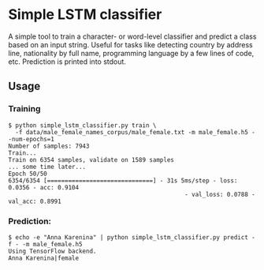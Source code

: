 # Simple LSTM classifier

A simple tool to train a character- or word-level classifier and predict a class based on an input string. Useful for tasks like detecting country by address line, nationality by full name, programming language by a few lines of code, etc. Prediction is printed into stdout.

## Usage

### Training

```
$ python simple_lstm_classifier.py train \
  -f data/male_female_names_corpus/male_female.txt -m male_female.h5 --num-epochs=1
Number of samples: 7943
Train...
Train on 6354 samples, validate on 1589 samples
... some time later...
Epoch 50/50
6354/6354 [==============================] - 31s 5ms/step - loss: 0.0356 - acc: 0.9104
                                                  - val_loss: 0.0788 - val_acc: 0.8991
```

### Prediction:

```
$ echo -e "Anna Karenina" | python simple_lstm_classifier.py predict -f - -m male_female.h5 
Using TensorFlow backend.
Anna Karenina|female
```
